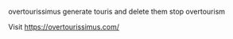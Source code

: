 overtourissimus 
generate touris and delete them 
stop overtourism

Visit https://overtourissimus.com/
